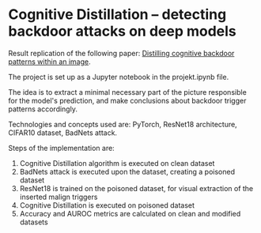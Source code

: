 # Cognitive Distillation – detecting backdoor attacks on deep models

Result replication of the following paper: [Distilling cognitive backdoor patterns within an image](https://openreview.net/pdf?id=S3D9NLzjnQ5).

The project is set up as a Jupyter notebook in the projekt.ipynb file.

The idea is to extract a minimal necessary part of the picture responsible for the model's prediction, and make conclusions about backdoor trigger patterns accordingly.

Technologies and concepts used are: PyTorch, ResNet18 architecture, CIFAR10 dataset, BadNets attack.

Steps of the implementation are:
1. Cognitive Distillation algorithm is executed on clean dataset
2. BadNets attack is executed upon the dataset, creating a poisoned dataset
3. ResNet18 is trained on the poisoned dataset, for visual extraction of the inserted malign triggers
4. Cognitive Distillation is executed on poisoned dataset
5. Accuracy and AUROC metrics are calculated on clean and modified datasets
